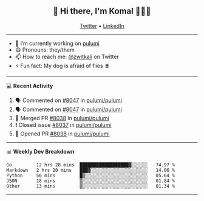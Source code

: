 <h2 align="center"> 👋 Hi there, I'm Komal 🧑🏾‍💻 </h2>
<p align="center">
    <a href="https://twitter.com/zwitkali">Twitter</a> •
    <a href="https://www.linkedin.com/in/komal-ali/">LinkedIn</a>
</p>

--------

- 🔭 I’m currently working on [pulumi](https://github.com/pulumi/pulumi)
- 😄 Pronouns: they/them
- 📫 How to reach me: [@zwitkali](https://twitter.com/zwitkali) on Twitter
- ⚡ Fun fact: My dog is afraid of flies 🪰

--------
💻 **Recent Activity**

<!--START_SECTION:activity-->
1. 🗣 Commented on [#8047](https://github.com/pulumi/pulumi/issues/8047) in [pulumi/pulumi](https://github.com/pulumi/pulumi)
2. 🗣 Commented on [#8047](https://github.com/pulumi/pulumi/issues/8047) in [pulumi/pulumi](https://github.com/pulumi/pulumi)
3. 🎉 Merged PR [#8038](https://github.com/pulumi/pulumi/pull/8038) in [pulumi/pulumi](https://github.com/pulumi/pulumi)
4. ❗️ Closed issue [#8037](https://github.com/pulumi/pulumi/issues/8037) in [pulumi/pulumi](https://github.com/pulumi/pulumi)
5. 💪 Opened PR [#8038](https://github.com/pulumi/pulumi/pull/8038) in [pulumi/pulumi](https://github.com/pulumi/pulumi)
<!--END_SECTION:activity-->

--------

📊 **Weekly Dev Breakdown**
<!--START_SECTION:waka-->
```text
Go         12 hrs 28 mins  ██████████████████▓░░░░░░   74.97 % 
Markdown   2 hrs 20 mins   ███▓░░░░░░░░░░░░░░░░░░░░░   14.06 % 
Python     56 mins         █▒░░░░░░░░░░░░░░░░░░░░░░░   05.64 % 
JSON       18 mins         ▒░░░░░░░░░░░░░░░░░░░░░░░░   01.84 % 
Other      13 mins         ▒░░░░░░░░░░░░░░░░░░░░░░░░   01.34 % 
```
<!--END_SECTION:waka-->

--------
